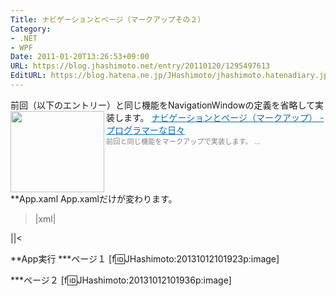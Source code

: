 ```yaml
---
Title: ナビゲーションとページ（マークアップその２）
Category:
- .NET
- WPF
Date: 2011-01-20T13:26:53+09:00
URL: https://blog.jhashimoto.net/entry/20110120/1295497613
EditURL: https://blog.hatena.ne.jp/JHashimoto/jhashimoto.hatenadiary.jp/atom/entry/12921228815717258234
---
```


前回（以下のエントリー）と同じ機能をNavigationWindowの定義を省略して実装します。
<a href="http://d.hatena.ne.jp/JHashimoto/20110117/1295246816" target="_blank" rel="nofollow"><img class="alignleft" align="left" border="0" src="http://capture.heartrails.com/150x130/shadow?http://d.hatena.ne.jp/JHashimoto/20110117/1295246816" alt="" width="150" height="130" /></a><a style="color:#0070C5;" href="http://d.hatena.ne.jp/JHashimoto/20110117/1295246816" target="_blank" rel="nofollow">ナビゲーションとページ（マークアップ） - プログラマーな日々</a><a href="http://b.hatena.ne.jp/entry/http://d.hatena.ne.jp/JHashimoto/20110117/1295246816" target="_blank"><img border="0" src="http://b.hatena.ne.jp/entry/image/http://d.hatena.ne.jp/JHashimoto/20110117/1295246816" alt="" /></a><br><span style="color: #808080;font-size: 80%;">前回と同じ機能をマークアップで実装します。 ...</span><br style="clear:both;" />
**App.xaml
App.xamlだけが変わります。

>|xml|
<Application x:Class="HelloWorld.App"
             xmlns="http://schemas.microsoft.com/winfx/2006/xaml/presentation"
             xmlns:x="http://schemas.microsoft.com/winfx/2006/xaml"
             StartupUri="Page1.xaml">   <!-- ページを直接表示する -->
</Application>
||<

**App実行
***ページ１
[f:id:JHashimoto:20131012101923p:image]

***ページ２
[f:id:JHashimoto:20131012101936p:image]
